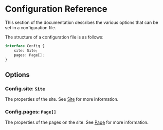 # Configuration Reference

This section of the documentation describes the various options that can be set in a configuration file.

The structure of a configuration file is as follows:

```ts
interface Config {
	site: Site;
	pages: Page[];
}
```

## Options

### Config.site: `Site`

The properties of the site. See [Site](/site) for more information.

### Config.pages: `Page[]`

The properties of the pages on the site. See [Page](/page) for more information.

